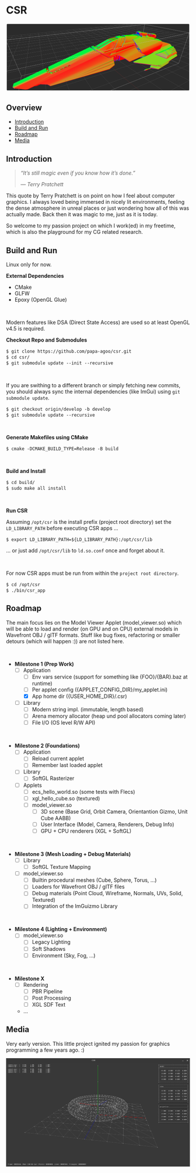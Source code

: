# CSR

![CSR Banner](files/csr_feisar_frame.png)

## Overview

- [Introduction](#introduction)  
- [Build and Run](#build-and-run)  
- [Roadmap](#roadmap)  
- [Media](#media)  

## Introduction

> *“It’s still magic even if you know how it’s done.”*
>
> *― Terry Pratchett*

This quote by Terry Pratchett is on point on how I feel about computer graphics. I always loved being immersed in nicely lit environments, feeling the dense atmosphere in unreal places or just wondering how all of this was actually made. Back then it was magic to me, just as it is today.

So welcome to my passion project on which I work(ed) in my freetime, which is also the playground for my CG related research.

## Build and Run

Linux only for now.

**External Dependencies**

* CMake
* GLFW
* Epoxy (OpenGL Glue)

<br/>

Modern features like DSA (Direct State Access) are used so at least OpenGL v4.5 is required.

**Checkout Repo and Submodules**

```shell
$ git clone https://github.com/papa-agoo/csr.git
$ cd csr/
$ git submodule update --init --recursive
```

<br/>

If you are swithing to a different branch or simply fetching new commits, you should always sync the internal dependencies (like ImGui) using `git submodule update`.

```shell
$ git checkout origin/develop -b develop
$ git submodule update --recursive
```

<br/>

**Generate Makefiles using CMake**

```shell
$ cmake -DCMAKE_BUILD_TYPE=Release -B build
```

<br/>

**Build and Install**

```shell
$ cd build/
$ sudo make all install
```

<br/>

**Run CSR**

Assuming `/opt/csr` is the install prefix (project root directory) set the `LD_LIBRARY_PATH` before executing CSR apps ...

```shell
$ export LD_LIBRARY_PATH=${LD_LIBRARY_PATH}:/opt/csr/lib
```

... or just add `/opt/csr/lib` to `ld.so.conf` once and forget about it.

<br/>

For now CSR apps must be run from within the `project root directory`.

```shell
$ cd /opt/csr
$ ./bin/csr_app
```

## Roadmap

The main focus lies on the Model Viewer Applet (model_viewer.so) which will be able to load and render (on GPU and on CPU) external models in Wavefront OBJ / glTF formats. Stuff like bug fixes, refactoring or smaller detours (which will happen :)) are not listed here.

<br/>

* **Milestone 1 (Prep Work)**
  - [ ] Application
    - [ ] Env vars service (support for something like {FOO}/{BAR}.baz at runtime)
    - [ ] Per applet config ({APPLET_CONFIG_DIR}/my_applet.ini)
    - [x] App home dir ({USER_HOME_DIR}/.csr)
  - [ ] Library
    - [ ] Modern string impl. (immutable, length based)
    - [ ] Arena memory allocator (heap und pool allocators coming later)
    - [ ] File I/O (OS level R/W API)

<br/>

* **Milestone 2 (Foundations)**
  - [ ] Application
    - [ ] Reload current applet
    - [ ] Remember last loaded applet
  - [ ] Library
    - [ ] SoftGL Rasterizer
  - [ ] Applets
    - [ ] ecs_hello_world.so (some tests with Flecs)
    - [ ] xgl_hello_cube.so (textured)
    - [ ] model_viewer.so
      - [ ] 3D scene (Base Grid, Orbit Camera, Orientantion Gizmo, Unit Cube AABB)
      - [ ] User Interface (Model, Camera, Renderers, Debug Info)
      - [ ] GPU + CPU renderers (XGL + SoftGL)

<br/>

* **Milestone 3 (Mesh Loading + Debug Materials)**
  - [ ] Library
    - [ ] SoftGL Texture Mapping
  - [ ] model_viewer.so
    - [ ] Builtin procedural meshes (Cube, Sphere, Torus, ...)
    - [ ] Loaders for Wavefront OBJ / glTF files
    - [ ] Debug materials (Point Cloud, Wireframe, Normals, UVs, Solid, Textured)
    - [ ] Integration of the ImGuizmo Library

<br/>

* **Milestone 4 (Lighting + Environment)**
  - [ ] model_viewer.so
    - [ ] Legacy Lighting
    - [ ] Soft Shadows
    - [ ] Environment (Sky, Fog, ...)

<br/>

* **Milestone X**
  - [ ] Rendering
    - [ ] PBR Pipeline
    - [ ] Post Processing
    - [ ] XGL SDF Text
  - ...

## Media

Very early version. This little project ignited my passion for graphics programming a few years ago. :)

![CSR Legacy](files/csr_legacy.png)
